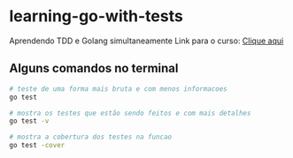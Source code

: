 # learning-go-with-tests
Aprendendo TDD e Golang simultaneamente
Link para o curso: 
[Clique aqui](https://github.com/quii/learn-go-with-tests)



## Alguns comandos no terminal

```bash
# teste de uma forma mais bruta e com menos informacoes
go test

# mostra os testes que estão sendo feitos e com mais detalhes
go test -v

# mostra a cobertura dos testes na funcao
go test -cover
```
